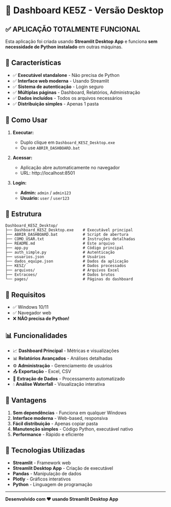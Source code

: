 # 🚀 Dashboard KE5Z - Versão Desktop

## ✅ APLICAÇÃO TOTALMENTE FUNCIONAL

Esta aplicação foi criada usando **Streamlit Desktop App** e funciona **sem necessidade de Python instalado** em outras máquinas.

## 🎯 Características

- ✅ **Executável standalone** - Não precisa de Python
- ✅ **Interface web moderna** - Usando Streamlit
- ✅ **Sistema de autenticação** - Login seguro
- ✅ **Múltiplas páginas** - Dashboard, Relatórios, Administração
- ✅ **Dados incluídos** - Todos os arquivos necessários
- ✅ **Distribuição simples** - Apenas 1 pasta

## 🚀 Como Usar

1. **Executar:**
   - Duplo clique em `Dashboard_KE5Z_Desktop.exe`
   - Ou use `ABRIR_DASHBOARD.bat`

2. **Acessar:**
   - Aplicação abre automaticamente no navegador
   - URL: http://localhost:8501

3. **Login:**
   - **Admin:** `admin` / `admin123`
   - **Usuário:** `user` / `user123`

## 📁 Estrutura

```
Dashboard_KE5Z_Desktop/
├── Dashboard_KE5Z_Desktop.exe    # Executável principal
├── ABRIR_DASHBOARD.bat           # Script de abertura
├── COMO_USAR.txt                 # Instruções detalhadas
├── README.md                     # Este arquivo
├── app.py                        # Código principal
├── auth_simple.py                # Autenticação
├── usuarios.json                 # Usuários
├── dados_equipe.json             # Dados da aplicação
├── KE5Z/                         # Dados processados
├── arquivos/                     # Arquivos Excel
├── Extracoes/                    # Dados brutos
└── pages/                        # Páginas do dashboard
```

## 🔧 Requisitos

- ✅ Windows 10/11
- ✅ Navegador web
- ❌ **NÃO precisa de Python!**

## 📊 Funcionalidades

- 📈 **Dashboard Principal** - Métricas e visualizações
- 📊 **Relatórios Avançados** - Análises detalhadas
- ⚙️ **Administração** - Gerenciamento de usuários
- 📤 **Exportação** - Excel, CSV
- 🔄 **Extração de Dados** - Processamento automatizado
- 💧 **Análise Waterfall** - Visualização interativa

## 🎉 Vantagens

1. **Sem dependências** - Funciona em qualquer Windows
2. **Interface moderna** - Web-based, responsiva
3. **Fácil distribuição** - Apenas copiar pasta
4. **Manutenção simples** - Código Python, executável nativo
5. **Performance** - Rápido e eficiente

## 🚀 Tecnologias Utilizadas

- **Streamlit** - Framework web
- **Streamlit Desktop App** - Criação de executável
- **Pandas** - Manipulação de dados
- **Plotly** - Gráficos interativos
- **Python** - Linguagem de programação

---

**Desenvolvido com ❤️ usando Streamlit Desktop App**
